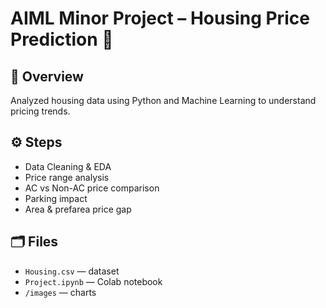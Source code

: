 # AIML Minor Project – Housing Price Prediction 🏡

## 📌 Overview
Analyzed housing data using Python and Machine Learning to understand pricing trends.

## ⚙️ Steps
- Data Cleaning & EDA
- Price range analysis
- AC vs Non-AC price comparison
- Parking impact
- Area & prefarea price gap

## 🗂️ Files
- `Housing.csv` — dataset
- `Project.ipynb` — Colab notebook
- `/images` — charts


